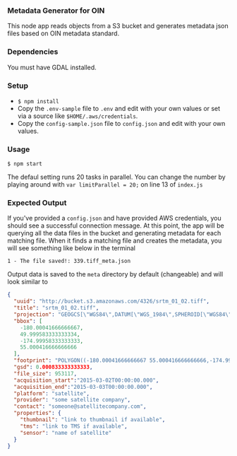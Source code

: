 ### Metadata Generator for OIN

This node app reads objects from a S3 bucket and generates metadata json files based on OIN metadata standard.

### Dependencies

You must have GDAL installed.

### Setup

- `$ npm install`
- Copy the `.env-sample` file to `.env` and edit with your own values or set via a source like `$HOME/.aws/credentials`.
- Copy the `config-sample.json` file to `config.json` and edit with your own values.


### Usage

    $ npm start

The defaul setting runs 20 tasks in parallel. You can change the number by playing around with `var limitParallel = 20;` on line 13 of `index.js`

### Expected Output

If you've provided a `config.json` and have provided AWS credentials, you should see a successful connection message. At this point, the app will be querying all the data files in the bucket and generating metadata for each matching file. When it finds a matching file and creates the metadata, you will see something like below in the terminal

`1 - The file saved!: 339.tiff_meta.json`

Output data is saved to the `meta` directory by default (changeable) and will look similar to 

```json
{
  "uuid": "http://bucket.s3.amazonaws.com/4326/srtm_01_02.tiff",
  "title": "srtm_01_02.tiff",
  "projection": "GEOGCS[\"WGS84\",DATUM[\"WGS_1984\",SPHEROID[\"WGS84\",6378137,298.257223563,AUTHORITY[\"EPSG\",\"7030\"]],AUTHORITY[\"EPSG\",\"6326\"]],PRIMEM[\"Greenwich\",0],UNIT[\"degree\",0.0174532925199433],AUTHORITY[\"EPSG\",\"4326\"]]",
  "bbox": [
    -180.00041666666667,
    49.999583333333334,
    -174.99958333333333,
    55.000416666666666
  ],
  "footprint": "POLYGON((-180.00041666666667 55.000416666666666,-174.99958333333333 55.000416666666666,-174.99958333333333 49.999583333333334,-180.00041666666667 49.999583333333334,-180.00041666666667 55.000416666666666))",
  "gsd": 0.000833333333333,
  "file_size": 953117,
  "acquisition_start":"2015-03-02T00:00:00.000",
  "acquisition_end":"2015-03-03T00:00:00.000",
  "platform": "satellite",
  "provider": "some satellite company",
  "contact": "someone@satellitecompany.com",
  "properties": {
    "thumbnail": "link to thumbnail if available",
    "tms": "link to TMS if available",
    "sensor": "name of satellite"
  }
}
```

    
    
